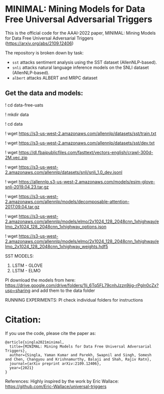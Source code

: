 # MINIMAL: Mining Models for Data Free Universal Adversarial Triggers

This is the official code for the AAAI-2022 paper, MINIMAL: Mining Models for Data Free Universal Adversarial Triggers (https://arxiv.org/abs/2109.12406)

The repository is broken down by task: 
+ `sst` attacks sentiment analysis using the SST dataset (AllenNLP-based).
+ `snli` attacks natural language inference models on the SNLI dataset (AllenNLP-based).
+ `albert` attacks ALBERT and MRPC dataset

## Get the data and models:

! cd data-free-uats

! mkdir data

! cd data

! wget https://s3-us-west-2.amazonaws.com/allennlp/datasets/sst/train.txt

! wget https://s3-us-west-2.amazonaws.com/allennlp/datasets/sst/dev.txt

! wget https://dl.fbaipublicfiles.com/fasttext/vectors-english/crawl-300d-2M.vec.zip

! wget https://s3-us-west-2.amazonaws.com/allennlp/datasets/snli/snli_1.0_dev.jsonl

! wget https://allennlp.s3-us-west-2.amazonaws.com/models/esim-glove-snli-2019.04.23.tar.gz

! wget https://s3-us-west-2.amazonaws.com/allennlp/models/decomposable-attention-2017.09.04.tar.gz

! wget https://s3-us-west-2.amazonaws.com/allennlp/models/elmo/2x1024_128_2048cnn_1xhighway/elmo_2x1024_128_2048cnn_1xhighway_options.json

! wget https://s3-us-west-2.amazonaws.com/allennlp/models/elmo/2x1024_128_2048cnn_1xhighway/elmo_2x1024_128_2048cnn_1xhighway_weights.hdf5

SST MODELS:

1)  LSTM - GLOVE
2)  LSTM - ELMO

Pl download the models from here: https://drive.google.com/drive/folders/1lj_6Tq5FL79cnhJzzn9jjg-rPgln0cZx?usp=sharing and add them to the data folder

RUNNING EXPERIMENTS:
Pl check individual folders for instructions

# Citation:
If you use the code, please cite the paper as:
```
@article{singla2021minimal,
  title={MINIMAL: Mining Models for Data Free Universal Adversarial Triggers},
  author={Singla, Yaman Kumar and Parekh, Swapnil and Singh, Somesh and Chen, Changyou and Krishnamurthy, Balaji and Shah, Rajiv Ratn},
  journal={arXiv preprint arXiv:2109.12406},
  year={2021}
}
```

References:
Highly inspired by the work by Eric Wallace: https://github.com/Eric-Wallace/universal-triggers
